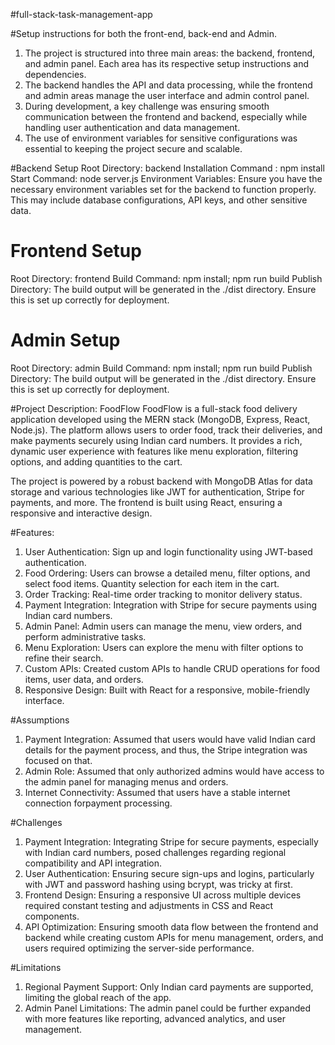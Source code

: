 #full-stack-task-management-app

#Setup instructions for both the front-end, back-end and Admin.
1. The project is structured into three main areas: the backend, frontend, and admin panel. Each area has its respective setup instructions and dependencies.
2. The backend handles the API and data processing, while the frontend and admin areas manage the user interface and admin control panel.
3. During development, a key challenge was ensuring smooth communication between the frontend and backend, especially while handling user authentication and data management.
4. The use of environment variables for sensitive configurations was essential to keeping the project secure and scalable.


#Backend Setup
Root Directory: backend
Installation Command : npm install
Start Command: node server.js
Environment Variables: Ensure you have the necessary environment variables set for the backend to function properly. This may include database configurations, API keys, and other sensitive data.


# Frontend Setup
Root Directory: frontend
Build Command: npm install; npm run build
Publish Directory: The build output will be generated in the ./dist directory. Ensure this is set up correctly for deployment.


# Admin Setup
Root Directory: admin
Build Command: npm install; npm run build
Publish Directory: The build output will be generated in the ./dist directory. Ensure this is set up correctly for deployment.



#Project Description: FoodFlow
FoodFlow is a full-stack food delivery application developed using the MERN stack (MongoDB, Express, React, Node.js). The platform allows users to order food, track their deliveries, and make payments securely using Indian card numbers. It provides a rich, dynamic user experience with features like menu exploration, filtering options, and adding quantities to the cart.

The project is powered by a robust backend with MongoDB Atlas for data storage and various technologies like JWT for authentication, Stripe for payments, and more. The frontend is built using React, ensuring a responsive and interactive design.

#Features:
1. User Authentication:
   Sign up and login functionality using JWT-based authentication.
2. Food Ordering:
   Users can browse a detailed menu, filter options, and select food items.
   Quantity selection for each item in the cart.
3. Order Tracking:
   Real-time order tracking to monitor delivery status.
4. Payment Integration:
   Integration with Stripe for secure payments using Indian card numbers.
5. Admin Panel:
   Admin users can manage the menu, view orders, and perform administrative tasks.
6. Menu Exploration:
   Users can explore the menu with filter options to refine their search.
7. Custom APIs:
   Created custom APIs to handle CRUD operations for food items, user data, and orders.
8. Responsive Design:
   Built with React for a responsive, mobile-friendly interface.


#Assumptions
1. Payment Integration: Assumed that users would have valid Indian card details for the payment process, and thus, the Stripe integration was focused on that.
2. Admin Role: Assumed that only authorized admins would have access to the admin panel for managing menus and orders.
3. Internet Connectivity: Assumed that users have a stable internet connection forpayment processing.

#Challenges
1. Payment Integration: Integrating Stripe for secure payments, especially with Indian card numbers, posed challenges regarding regional compatibility and API integration.
2. User Authentication: Ensuring secure sign-ups and logins, particularly with JWT and password hashing using bcrypt, was tricky at first.
3. Frontend Design: Ensuring a responsive UI across multiple devices required constant testing and adjustments in CSS and React components.
4. API Optimization: Ensuring smooth data flow between the frontend and backend while creating custom APIs for menu management, orders, and users required optimizing the server-side performance.
   
#Limitations
1. Regional Payment Support: Only Indian card payments are supported, limiting the global reach of the app.
2. Admin Panel Limitations: The admin panel could be further expanded with more features like reporting, advanced analytics, and user management.




